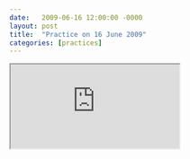 ```yaml
---
date:   2009-06-16 12:00:00 -0000
layout: post
title:  "Practice on 16 June 2009"
categories: [practices]
---
```

<iframe src="https://www.youtube.com/embed/6slWAzJWIJI?rel=0" allowfullscreen="allowfullscreen"></iframe>
